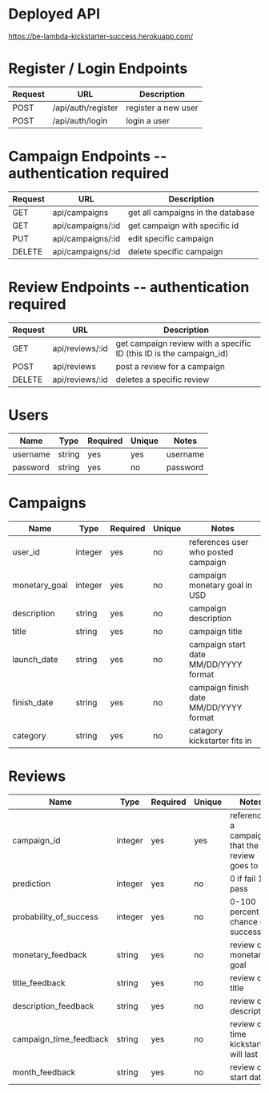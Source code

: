 # Deployed API
https://be-lambda-kickstarter-success.herokuapp.com/

# Register / Login Endpoints
| Request | URL | Description |
| ------- | --- | ----------- |
| POST | /api/auth/register | register a new user |
| POST | /api/auth/login | login a user |

# Campaign Endpoints -- authentication required
| Request | URL | Description |
| ------- | --- | ----------- |
| GET | api/campaigns | get all campaigns in the database |
| GET | api/campaigns/:id | get campaign with specific id |
| PUT | api/campaigns/:id | edit specific campaign |
| DELETE | api/campaigns/:id | delete specific campaign |

# Review Endpoints -- authentication required
| Request | URL | Description |
| ------- | --- | ----------- |
| GET | api/reviews/:id | get campaign review with a specific ID (this ID is the campaign_id) |
| POST | api/reviews | post a review for a campaign |
| DELETE | api/reviews/:id | deletes a specific review |

# Users
| Name | Type | Required | Unique | Notes |
| ---- | ---- | -------- | ------ | ----- |
| username | string | yes | yes | username |
| password | string | yes | no | password |

# Campaigns
| Name | Type | Required | Unique | Notes |
| ---- | ---- | -------- | ------ | ----- |
| user_id | integer | yes | no | references user who posted campaign |
| monetary_goal | integer | yes | no | campaign monetary goal in USD |
| description | string | yes | no | campaign description |
| title | string | yes | no | campaign title |
| launch_date | string | yes | no | campaign start date MM/DD/YYYY format |
| finish_date | string | yes | no | campaign finish date MM/DD/YYYY format |
| category | string | yes | no | catagory kickstarter fits in |

# Reviews
| Name | Type | Required | Unique | Notes |
| ---- | ---- | -------- | ------ | ----- |
| campaign_id | integer | yes | yes | references a campaign that the review goes to |
| prediction | integer | yes | no | 0 if fail 1 if pass |
| probability_of_success | integer | yes | no | 0-100 percent chance of success |
| monetary_feedback | string | yes | no | review on monetary goal |
| title_feedback | string | yes | no | review on title |
| description_feedback | string | yes | no | review on description |
| campaign_time_feedback | string | yes | no | review on time kickstarter will last |
| month_feedback | string | yes | no | review on start date |

